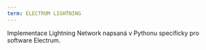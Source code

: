 ```yaml
---
term: ELECTRUM LIGHTNING
---
```


Implementace Lightning Network napsaná v Pythonu specificky pro software Electrum.